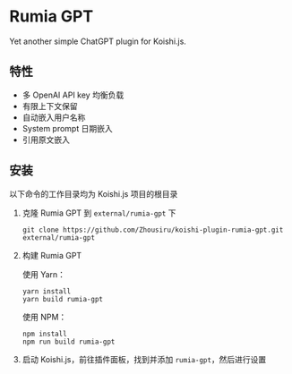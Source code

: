 # Rumia GPT

Yet another simple ChatGPT plugin for Koishi.js.

## 特性

- 多 OpenAI API key 均衡负载
- 有限上下文保留
- 自动嵌入用户名称
- System prompt 日期嵌入
- 引用原文嵌入

## 安装

以下命令的工作目录均为 Koishi.js 项目的根目录

1. 克隆 Rumia GPT 到 `external/rumia-gpt` 下

   ```
   git clone https://github.com/Zhousiru/koishi-plugin-rumia-gpt.git external/rumia-gpt
   ```

2. 构建 Rumia GPT

   使用 Yarn：

   ```
   yarn install
   yarn build rumia-gpt
   ```

   使用 NPM：

   ```
   npm install
   npm run build rumia-gpt
   ```

3. 启动 Koishi.js，前往插件面板，找到并添加 `rumia-gpt`，然后进行设置
